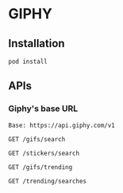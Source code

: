# GIPHY

## Installation
```
pod install
```

## APIs
### Giphy's base URL
```
Base: https://api.giphy.com/v1
```
```
GET /gifs/search

GET /stickers/search

GET /gifs/trending

GET /trending/searches
```
